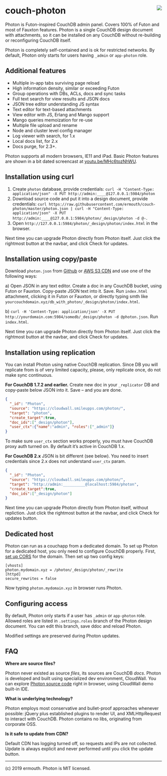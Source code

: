 # <img align="right" src="http://jquerymy.com/kod/photon-github.png" /> couch-photon
Photon is Futon-inspired CouchDB admin panel. Covers 100% of Futon and most of Fauxton features. Photon is a single CouchDB design document with attachments, so it can be installed on any CouchDB without re-building or reconfiguring CouchDB itself.

Photon is completely self-contained and is ok for restricted networks. By default, Photon only starts for users having `_admin` or `app-photon` role.

## Additional features

* Multiple in-app tabs surviving page reload
* High information density, similar or exceeding Futon
* Group operations with DBs, ACLs, docs and sync tasks
* Full text search for view results and JSON docs
* JSON tree editor understanding JS syntax
* Text editor for text-based attachments
* View editor with JS, Erlang and Mango support
* Mango queries memoization for re-use
* Multiple file upload and rename
* Node and cluster level config manager
* Log viewer with search, for 1.x
* Local docs list, for 2.x
* Docs purge, for 2.3+.

Photon supports all modern browsers, IE11 and iPad. Basic Photon features are shown in a bit dated screencast at [youtu.be/MHc6tozNhWU](https://youtu.be/MHc6tozNhWU).

## Installation using curl

1. Create `photon` database, provide credentials: `curl -H "Content-Type: application/json" -X PUT http://admin:____@127.0.0.1:5984/photon`
2. Download source code and put it into a design document, provide credentials: `curl https://raw.githubusercontent.com/ermouth/couch-photon/master/photon.json | curl -H "Content-Type: application/json" -X PUT http://admin:____@127.0.0.1:5984/photon/_design/photon -d @-`.
3. Open `http://127.0.0.1:5984/photon/_design/photon/index.html` in the browser. 

Next time you can upgrade Photon directly from Photon itself. Just click the rightmost button at the navbar, and click Check for updates.

## Installation using copy/paste
Download `photon.json` from [Github](https://raw.githubusercontent.com/ermouth/couch-photon/master/photon.json) or [AWS S3 CDN](https://s3-eu-west-1.amazonaws.com/cdn.cloudwall.me/photon/photon.json) and use one of the following ways:

a) Open JSON in any text editor. Create a doc in any CouchDB bucket, using Futon or Fauxton. Copy-paste JSON text into it. Save. Run `index.html` attachment, clicking it in Futon or Fauxton, or directly typing smth like `yourcouchdomain.xyz/db_with_photon/_design/photon/index.html`.

b) `curl -H 'Content-Type: application/json' -X PUT http://yourdomain.com:5984/somedb/_design/photon -d @photon.json`. Run `index.html`.

Next time you can upgrade Photon directly from Photon itself. Just click the rightmost button at the navbar, and click Check for updates.

## Installation using replication
You can install Photon using native CouchDB replication. Since DB you will replicate from is of very limited capacity, please, only replicate once, do not make sync continuous.

__For CouchDB 1.7.2 and earlier.__ Create new doc in your `_replicator` DB and copy-paste below JSON into it. Save – and you are done.
```json
{
  "_id": "Photon",
  "source": "https://cloudwall.smileupps.com/photon/",
  "target": "photon",
  "create_target":true,
  "doc_ids":["_design/photon"],
  "user_ctx":{"name":"admin", "roles":["_admin"]}
}
```
To make sure `user_ctx` section works properly, you must have CouchDB proxy auth turned on. By default it’s active in CouchDB 1.x.

__For CouchDB 2.x__ JSON is bit different (see below). You need to insert credentials since 2.x does not understand `user_ctx` param.
```json
{
  "_id": "Photon",
  "source": "https://cloudwall.smileupps.com/photon/",
  "target": "http://admin:__________@localhost:5984/photon",
  "create_target":true,
  "doc_ids":["_design/photon"]
}
```

Next time you can upgrade Photon directly from Photon itself, without repliction. Just click the rightmost button at the navbar, and click Check for updates button.

## Dedicated host

Photon can run as a couchapp from a dedicated domain. To set up Photon for a dedicated host, 
you only need to configure CouchDB properly. First, [set up CORS](https://cloudwall.me/setup_couch#h-16ylld74) 
for the domain. Then set up two config keys:
```
[vhosts] 
photon.mydomain.xyz = /photon/_design/photon/_rewrite
[httpd]
secure_rewrites = false
```
Now typing `photon.mydomain.xyz` in browser runs Photon.

## Configuring access

By default, Photon only starts if a user has `_admin` or `app-photon` role. Allowed roles are listed in `.settings.roles` branch of the Photon design document. You can edit this branch, save ddoc and reload Photon. 

Modified settings are preserved during Photon updates.

## FAQ

__Where are source files?__

Photon never existed as source _files_, its sources are CouchDB _docs_. Photon is developed and built using specialized dev environment, CloudWall. You can explore [Photon source code](https://cloudwall.me/_demo/#cw/Manifest/!WyJlZGl0IiwiY3ctUGhvdG9uLTFjY2QiXQ--) right in browser, using CloudWall demo built-in IDE.

__What is underlying technology?__

Photon employs most conservative and bullet-proof approaches whenever possible: jQuery plus established plugins to render UI, and XMLHttpRequest to interact with CouchDB. Photon contains no libs, originating from corporate OSS. 

__Is it safe to update from CDN?__

Default CDN has logging turned off, so requests and IPs are not collected. Update is always explicit and never performed until you click the update button. 

---

(c) 2019 ermouth. Photon is MIT licensed.
